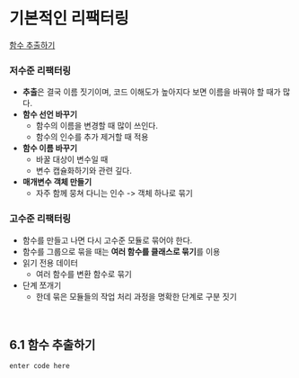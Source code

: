 # 기본적인 리팩터링
[함수 추출하기](#id-section1)<br>


### 저수준 리팩터링
- **추출**은 결국 이름 짓기이며, 코드 이해도가 높아지다 보면 이름을 바꿔야 할 때가 많다.
- **함수 선언 바꾸기** 
    - 함수의 이름을 변경할 때 많이 쓰인다.
    - 함수의 인수를 추가 제거할 때 적용
- **함수 이름 바꾸기**
    - 바꿀 대상이 변수일 때 
    - 변수 캡슐화하기와 관련 깊다.
- **매개변수 객체 만들기**
    - 자주 함께 뭉쳐 다니는 인수 -> 객체 하나로 묶기

### 고수준 리팩터링
- 함수를 만들고 나면 다시 고수준 모듈로 묶어야 한다.
- 함수를 그룹으로 묶을 때는 **여러 함수를 클래스로 묶기**를 이용
- 읽기 전용 데이터
    - 여러 함수를 변환 함수로 묶기 
- 단계 쪼개기
    - 한데 묶은 모듈들의 작업 처리 과정을 명확한 단계로 구분 짓기    

<br>
<div id='id-section1'/>

## 6.1 함수 추출하기

    enter code here

<!--stackedit_data:
eyJkaXNjdXNzaW9ucyI6eyJPMk1GaGl4RjJCbWxLbnRIIjp7In
N0YXJ0Ijo1MjAsImVuZCI6NTM1LCJ0ZXh0IjoiZW50ZXIgY29k
ZSBoZXJlIn19LCJjb21tZW50cyI6eyJpMGhpbzF3akxJZG42UF
FrIjp7ImRpc2N1c3Npb25JZCI6Ik8yTUZoaXhGMkJtbEtudEgi
LCJzdWIiOiJnaDoxNjUzNzk3NyIsInRleHQiOiJrb3RsaW4iLC
JjcmVhdGVkIjoxNjA3NDk1NDA5MzQ0fX0sImhpc3RvcnkiOlst
MzEzMzA4MTkyXX0=
-->